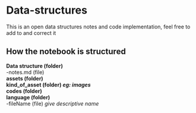 # Data-structures
This is an open data structures notes and code implementation, feel free to add to and correct it

## How the notebook is structured  
  **Data structure (folder)**  
    -notes.md (file)  
    **assets (folder)**  
      **kind_of_asset (folder) _eg: images_**  
    **codes (folder)**  
      **language (folder)**  
        -fileName (file) _give descriptive name_  
